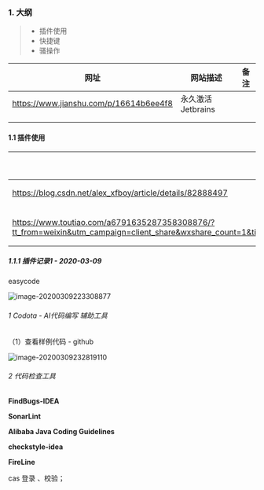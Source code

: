 ### 1. 大纲

> - 插件使用
> - 快捷键
> - 骚操作

| 网址                                   | 网站描述          | 备注 |
| -------------------------------------- | ----------------- | ---- |
| https://www.jianshu.com/p/16614b6ee4f8 | 永久激活Jetbrains |      |
|                                        |                   |      |
|                                        |                   |      |

#### 1.1 插件使用

| 博客地址                                                     | 博客说明         | 备注 |
| ------------------------------------------------------------ | ---------------- | ---- |
| https://blog.csdn.net/alex_xfboy/article/details/82888497    | idea实用插件     |      |
|                                                              |                  |      |
| https://www.toutiao.com/a6791635287358308876/?tt_from=weixin&utm_campaign=client_share&wxshare_count=1&timestamp=1583808292&app=news_article&utm_source=weixin&utm_medium=toutiao_android&req_id=2020031010445101012903402707838904&group_id=6791635287358308876 | lombok插件优缺点 |      |



##### 1.1.1 插件记录1 - 2020-03-09

easycode

![image-20200309223308877](C:\Users\dengy\AppData\Roaming\Typora\typora-user-images\image-20200309223308877.png)

###### 1 Codota - AI代码编写 辅助工具

（1）查看样例代码 - github

![image-20200309232819110](C:\Users\dengy\AppData\Roaming\Typora\typora-user-images\image-20200309232819110.png)



###### 2 代码检查工具

**FindBugs-IDEA**

**SonarLint**

**Alibaba Java Coding Guidelines**

**checkstyle-idea**

**FireLine**

cas 登录  、校验；